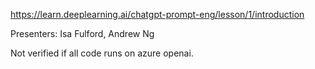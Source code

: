 https://learn.deeplearning.ai/chatgpt-prompt-eng/lesson/1/introduction

Presenters: Isa Fulford, Andrew Ng

Not verified if all code runs on azure openai.